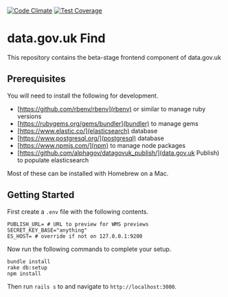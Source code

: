 [![Code Climate](https://codeclimate.com/github/datagovuk/find_data_beta/badges/gpa.svg)](https://codeclimate.com/github/datagovuk/find_data_beta)
[![Test Coverage](https://codeclimate.com/github/datagovuk/find_data_beta/badges/coverage.svg)](https://codeclimate.com/github/datagovuk/find_data_beta/coverage)

# data.gov.uk Find

This repository contains the beta-stage frontend component of data.gov.uk

## Prerequisites

You will need to install the following for development.

  * [https://github.com/rbenv/rbenv](rbenv) or similar to manage ruby versions
  * [https://rubygems.org/gems/bundler](bundler) to manage gems
  * [https://www.elastic.co/](elasticsearch) database
  * [https://www.postgresql.org/](postgresql) database
  * [https://www.npmjs.com/](npm) to manage node packages
  * [https://github.com/alphagov/datagovuk_publish/](data.gov.uk Publish) to populate elasticsearch

Most of these can be installed with Homebrew on a Mac.

## Getting Started

First create a `.env` file with the following contents.

```
PUBLISH_URL= # URL to preview for WMS previews
SECRET_KEY_BASE="anything"
ES_HOST= # override if not on 127.0.0.1:9200
```

Now run the following commands to complete your setup.

```
bundle install
rake db:setup
npm install
```

Then run `rails s` to and navigate to `http://localhost:3000`.
